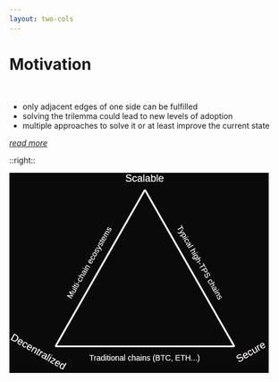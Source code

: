 ```yaml
---
layout: two-cols
---
```

# Motivation

<br/>

- only adjacent edges of one side can be fulfilled
- solving the trilemma could lead to new levels of adoption
- multiple approaches to solve it or at least improve the current state

[_read more_](https://www.ledger.com/academy/what-is-the-blockchain-trilemma)

::right::

![DLT Trilemma](/img/blockchain_trilemma.png)

<style>

img {
  filter: invert(97%) sepia(95%) saturate(19%) hue-rotate(257deg) brightness(105%) contrast(100%);
}

</style>

<!-- 
# Traditional Blockchains
- rely on  every participant running a full node
- verification of transactions on all nodes
- decentralized & secure but **not** really scalable
- Bitcoin, Litecoin, pre-sharding Eth

# High-TPS chains
- small node number
- user have to trust those nodes
- scalable & secure

# Multi-Chain ecosystem
- different applications on different chains
- communication between chains
- attacker could break consensus in one chain and damage other chains
-->